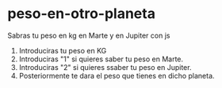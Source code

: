 # peso-en-otro-planeta 
Sabras tu peso en kg en Marte y en Jupiter con js

1. Introduciras tu peso en KG 
2. Introduciras "1" si quieres saber tu peso en Marte.
3. Introduciras "2" si quieres ssaber tu peso en Jupiter.
4. Posteriormente te dara el peso que tienes en dicho planeta.
